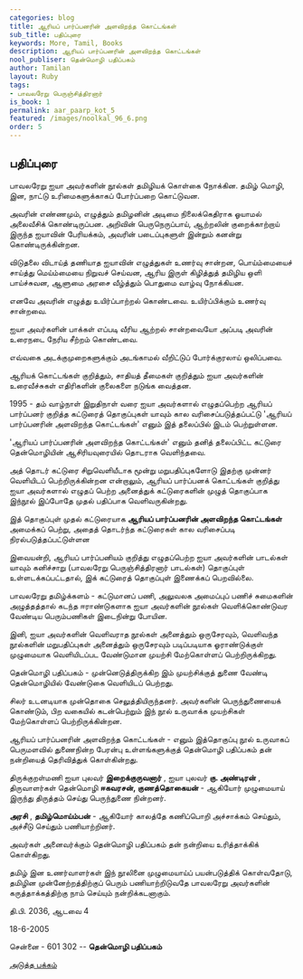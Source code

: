 ```yaml
---
categories: blog
title: ஆரியப் பார்ப்பனரின் அளவிறந்த கொட்டங்கள்
sub_title: பதிப்புரை
keywords: More, Tamil, Books
description: ஆரியப் பார்ப்பனரின் அளவிறந்த கொட்டங்கள்
nool_publiser: தென்மொழி பதிப்பகம்
author: Tamilan
layout: Ruby
tags:
- பாவலரேறு பெருஞ்சித்திரனார் 
is_book: 1
permalink: aar_paarp_kot_5
featured: /images/noolkal_96_6.png
order: 5
---
```



## பதிப்புரை

பாவலரேறு ஐயா அவர்களின் நூல்கள் தமிழியக் கொள்கை நோக்கின. தமிழ் மொழி, இன, நாட்டு உரிமைகளுக்காகப் போர்ப்பறை கொட்டுவன.

அவரின் எண்ணமும், எழுத்தும் தமிழனின் அடிமை நிலைக்கெதிராக ஓயாமல் அலைவீசிக் கொண்டிருப்பன. அறிவின் பெருநெருப்பாய், ஆற்றலின் குறைக்காற்றாய் இருந்த ஐயாவின் பேரியக்கம், அவரின் படைப்புகளுள் இன்றும் கனன்று கொண்டிருக்கின்றன.

விடுதலை விடாய்த் தணியாத ஐயாவின் எழுத்துகள் உணர்வு சான்றன, பொய்ம்மையைச் சாய்த்து மெய்ம்மையை நிறுவச் செய்வன, ஆரிய இருள் கிழித்துத் தமிழிய ஒளி பாய்ச்சுவன, ஆளுமை அரசை வீழ்த்தும் பொதுமை வாழ்வு நோக்கியன.

எனவே அவரின் எழுத்து உயிர்ப்பாற்றல் கொண்டவை. உயிர்ப்பிக்கும் உணர்வு சான்றவை.

ஐயா அவர்களின் பாக்கள் எப்படி வீரிய ஆற்றல் சான்றவையோ அப்படி அவரின் உரைநடை நேரிய சீற்றம் கொண்டவை.

எவ்வகை அடக்குமுறைகளுக்கும் அடங்காமல் வீறிட்டுப் போர்க்குரலாய் ஒலிப்பவை.

ஆரியக் கொட்டங்கள் குறித்தும், சாதியத் தீமைகள் குறித்தும் ஐயா அவர்களின் உரைவீச்சுகள் எதிரிகளின் குலைகளை நடுங்க வைத்தன.

1995 - தம் வாழ்நாள் இறுதிநாள் வரை ஐயா அவர்களால் எழுதப்பெற்ற ஆரியப் பார்ப்பனர் குறித்த கட்டுரைத் தொகுப்புகள் யாவும் கால வரிசைப்படுத்தப்பட்டு 'ஆரியப் பார்ப்பனரின் அளவிறந்த கொட்டங்கள்' எனும் இத் தலைப்பில் இடம் பெற்றுள்ளன. ﻿

'ஆரியப் பார்ப்பனரின் அளவிறந்த கொட்டங்கள்' எனும் தனித் தலைப்பிட்ட கட்டுரை தென்மொழியின் ஆசிரியவுரையில் தொடராக வெளிந்தவை.

அத் தொடர் கட்டுரை சிறுவெளியீடாக மூன்று மறுபதிப்புகளோடு இதற்கு முன்னர் வெளியிடப் பெற்றிருக்கின்றன என்றாலும், ஆரியப் பார்ப்பனக் கொட்டங்கள் குறித்து ஐயா அவர்களால் எழுதப் பெற்ற அனைத்துக் கட்டுரைகளின் முழுத் தொகுப்பாக இந்நூல் இப்போதே முதல் பதிப்பாக வெளிவருகின்றது.

இத் தொகுப்புள் முதல் கட்டுரையாக **ஆரியப் பார்ப்பனரின் அளவிறந்த கொட்டங்கள்** அமைக்கப் பெற்று, அதைத் தொடர்ந்த கட்டுரைகள் கால வரிசைப்படி நிரல்படுத்தப்பட்டுள்ளன

இவையன்றி, ஆரியப் பார்ப்பனியம் குறித்து எழுதப்பெற்ற ஐயா அவர்களின் பாடல்கள் யாவும் கனிச்சாறு (பாவலரேறு பெருஞ்சித்திரனார் பாடல்கள்) தொகுப்புள் உள்ளடக்கப்பட்டதால், இக் கட்டுரைத் தொகுப்புள் இணைக்கப் பெறவில்லை.

பாவலரேறு தமிழ்க்களம் - கட்டுமானப் பணி, அலுவலக அமைப்புப் பணிச் சுமைகளின் அழுத்தத்தால் கடந்த ஈராண்டுகளாக ஐயா அவர்களின் நூல்கள் வெளிக்கொண்டுவர வேண்டிய பெரும்பணிகள் இடைநின்று போயின.

இனி, ஐயா அவர்களின் வெளிவராத நூல்கள் அனைத்தும் ஒருசேரவும், வெளிவந்த நூல்களின் மறுபதிப்புகள் அனைத்தும் ஒருசேரவும் படிப்படியாக ஓராண்டுக்குள் முழுமையாக வெளியிடப்பட வேண்டுமான முயற்சி மேற்கொள்ளப் பெற்றிருக்கிறது.

தென்மொழி பதிப்பகம் - முன்னெடுத்திருக்கிற இம் முயற்சிக்குத் துணை வேண்டி தென்மொழியில் வேண்டுகை வெளியிடப் பெற்றது.

சிலர் உடனடியாக முன்தொகை செலுத்தியிருந்தனர். அவர்களின் பெருந்துணையைக் கொண்டும், பிற வகையில் கடன்பெற்றும் இந் நூல் உருவாக்க முயற்சிகள் மேற்கொள்ளப் பெற்றிருக்கின்றன. ﻿

ஆரியப் பார்ப்பனரின் அளவிறந்த கொட்டங்கள் - எனும் இத்தொகுப்பு நூல் உருவாகப் பெருமளவில் துணைநின்ற பேரன்பு உள்ளங்களுக்குத் தென்மொழி பதிப்பகம் தன் நன்றியைத் தெரிவித்துக் கொள்கின்றது.

திருக்குறள்மணி ஐயா புலவர் **இறைக்குருவனார்** , ஐயா புலவர் **கு. அண்டிரன்** , திருவாளர்கள் தென்மொழி **ஈகவரசன், குணத்தொகையன்** \- ஆகியோர் முழுமையாய் இருந்து திருத்தம் செய்து பெருந்துணை நின்றனர்.

**அரசி** , **தமிழ்மொய்ம்பன்** \- ஆகியோர் காலத்தே கணிப்பொறி அச்சாக்கம் செய்தும், அச்சீடு செய்தும் பணியாற்றினர்.

அவர்கள் அனைவர்க்கும் தென்மொழி பதிப்பகம் தன் நன்றியை உரித்தாக்கிக் கொள்கிறது.

தமிழ் இன உணர்வாளர்கள் இந் நூலினை முழுமையாய்ப் பயன்படுத்திக் கொள்வதோடு, தமிழின முன்னேற்றத்திற்குப் பெரும் பணியாற்றிடுவதே பாவலரேறு அவர்களின் கருத்தாக்கத்திற்கு நாம் செய்யும் நன்றிக்கடனாகும்.

தி.பி. 2036, ஆடவை 4

18-6-2005

சென்னை - 601 302 -- **தென்மொழி பதிப்பகம்**

[அடுத்த பக்கம்](aar_paarp_kot_6)